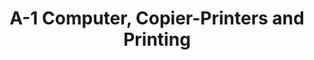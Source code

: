 ---
title: "A-1 Computer, Copier-Printers and Printing"
url: /saint-paul/a-1-computer-copier-printers-and-printing/
shop: computer
---